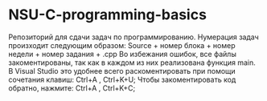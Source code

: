 # NSU-C-programming-basics
Репозиторий для сдачи задач по программированию.
Нумерация задач произходит следующим образом: Source + номер блока + номер недели + номер задания + .cpp
Во избежания ошибок, все файлы закоментированы, так как в каждом из них реализована функция main.
В Visual Studio это удобнее всего раскоментировать при помощи сочетания клавиш: Ctrl+A ,  Ctrl+K+U;
Чтобы закоментировать код обратно, нажмите: Ctrl+A , Ctrl+K+C;
